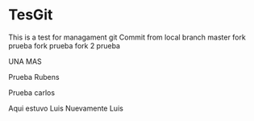 TesGit
======

This is a test for managament git
Commit from local branch master
fork
prueba fork
prueba fork 2
prueba

UNA MAS

Prueba Rubens

Prueba carlos


Aqui estuvo Luis
Nuevamente Luis
